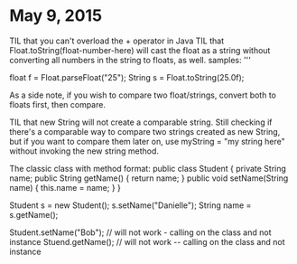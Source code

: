 May 9, 2015
===========
TIL that you can't overload the + operator in Java
TIL that Float.toString(float-number-here) will cast the float as a string without converting all numbers in the string to floats, as well.
samples:
'''
 
float f = Float.parseFloat("25");
String s = Float.toString(25.0f);

As a side note, if you wish to compare two float/strings, convert both to floats first, then compare.

TIL that new String will not create a comparable string. Still checking if there's a comparable way to compare two strings created as new String, but if you want to compare them later on, use myString = "my string here" without invoking the new string method.

The classic class with method format:
public class Student {
    private String name;
    public String getName() {
        return name;
    }
    public void setName(String name) {
        this.name = name;
    }
}

Student s = new Student();
s.setName("Danielle");
String name = s.getName();

Student.setName("Bob"); // will not work - calling on the class and not instance
Stuend.getName(); // will not work -- calling on the class and not instance
